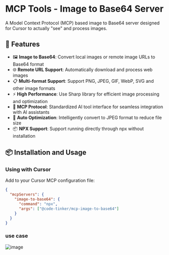 # MCP Tools - Image to Base64 Server

A Model Context Protocol (MCP) based image to Base64 server designed for Cursor to actually "see" and process images.

## 🌟 Features

- 🖼️ **Image to Base64**: Convert local images or remote image URLs to Base64 format
- 🌐 **Remote URL Support**: Automatically download and process web images
- 📋 **Multi-format Support**: Support PNG, JPEG, GIF, WebP, SVG and other image formats
- ⚡ **High Performance**: Use Sharp library for efficient image processing and optimization
- 🔗 **MCP Protocol**: Standardized AI tool interface for seamless integration with AI assistants
- 🎯 **Auto Optimization**: Intelligently convert to JPEG format to reduce file size
- 📦 **NPX Support**: Support running directly through npx without installation

## 📦 Installation and Usage

### Using with Cursor

Add to your Cursor MCP configuration file:

```json
{
  "mcpServers": {
    "image-to-base64": {
      "command": "npx",
      "args": ["@code-tinker/mcp-image-to-base64"]
    }
  }
}
```

### use case

![image](https://asset2.qieman.com/images/79f00fa3-c574-4c30-a01a-8b945f80b83c.png)

